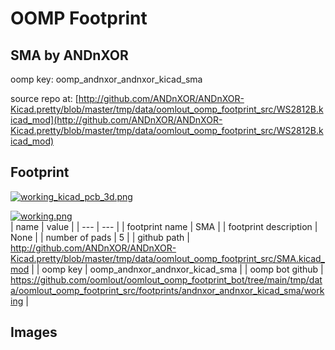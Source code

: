 # OOMP Footprint  
## SMA  by ANDnXOR  
  
oomp key: oomp_andnxor_andnxor_kicad_sma  
  
source repo at: [http://github.com/ANDnXOR/ANDnXOR-Kicad.pretty/blob/master/tmp/data/oomlout_oomp_footprint_src/WS2812B.kicad_mod](http://github.com/ANDnXOR/ANDnXOR-Kicad.pretty/blob/master/tmp/data/oomlout_oomp_footprint_src/WS2812B.kicad_mod)  
## Footprint  
  
[![working_kicad_pcb_3d.png](working_kicad_pcb_3d_600.png)](working_kicad_pcb_3d.png)  
  
[![working.png](working_600.png)](working.png)  
| name | value | 
| --- | --- | 
| footprint name | SMA | 
| footprint description | None | 
| number of pads | 5 | 
| github path | http://github.com/ANDnXOR/ANDnXOR-Kicad.pretty/blob/master/tmp/data/oomlout_oomp_footprint_src/SMA.kicad_mod | 
| oomp key | oomp_andnxor_andnxor_kicad_sma | 
| oomp bot github | https://github.com/oomlout/oomlout_oomp_footprint_bot/tree/main/tmp/data/oomlout_oomp_footprint_src/footprints/andnxor_andnxor_kicad_sma/working | 
## Images  
